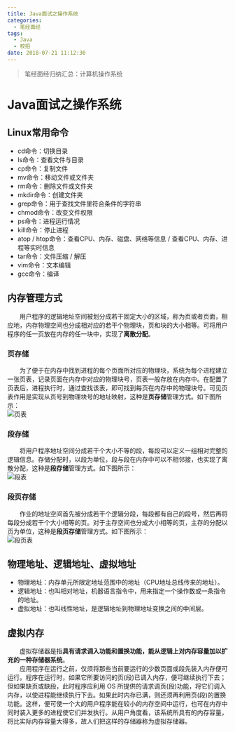 ```yaml
---
title: Java面试之操作系统
categories: 
  - 笔经面经
tags:
  - Java
  - 校招
date: 2018-07-21 11:12:30
---
```


> 笔经面经归纳汇总：计算机操作系统

<!-- more -->

# Java面试之操作系统

## Linux常用命令  

- cd命令：切换目录
- ls命令：查看文件与目录
- cp命令：复制文件
- mv命令：移动文件或文件夹
- rm命令：删除文件或文件夹
- mkdir命令：创建文件夹
- grep命令：用于查找文件里符合条件的字符串
- chmod命令：改变文件权限
- ps命令：进程运行情况
- kill命令：停止进程
- atop / htop命令：查看CPU、内存、磁盘、网络等信息 / 查看CPU、内存、进程等实时信息
- tar命令：文件压缩 / 解压
- vim命令：文本编辑
- gcc命令：编译

## 内存管理方式
&emsp;&emsp;用户程序的逻辑地址空间被划分成若干固定大小的区域，称为页或者页面，相应地，内存物理空间也分成相对应的若干个物理块，页和块的大小相等。可将用户程序的任一页放在内存的任一块中，实现了**离散分配**。  
### 页存储
&emsp;&emsp;为了便于在内存中找到进程的每个页面所对应的物理块，系统为每个进程建立一张页表，记录页面在内存中对应的物理块号，页表一般存放在内存中。在配置了页表后，进程执行时，通过查找该表，即可找到每页在内存中的物理块号。可见页表作用是实现从页号到物理块号的地址映射，这种是**页存储**管理方式。如下图所示：  
![页表][13]
### 段存储
&emsp;&emsp;将用户程序地址空间分成若干个大小不等的段，每段可以定义一组相对完整的逻辑信息。存储分配时，以段为单位，段与段在内存中可以不相邻接，也实现了离散分配，这种是**段存储**管理方式。如下图所示：  
![段表][14]
### 段页存储 
&emsp;&emsp;作业的地址空间首先被分成若干个逻辑分段，每段都有自己的段号，然后再将每段分成若干个大小相等的页。对于主存空间也分成大小相等的页，主存的分配以页为单位，这种是**段页存储**管理方式。如下图所示：  
![段页表][15]

## 物理地址、逻辑地址、虚拟地址  
- 物理地址：内存单元所限定地址范围中的地址（CPU地址总线传来的地址）。
- 逻辑地址：也叫相对地址，机器语言指令中，用来指定一个操作数或一条指令的地址。
- 虚拟地址：也叫线性地址，是逻辑地址到物理地址变换之间的中间层。

## 虚拟内存  
&emsp;&emsp;虚拟存储器是指**具有请求调入功能和置换功能，能从逻辑上对内存容量加以扩充的一种存储器系统**。  
&emsp;&emsp;应用程序在运行之前，仅须将那些当前要运行的少数页面或段先装入内存便可运行。程序在运行时，如果它所要访问的页(段)已调入内存，便可继续执行下去；但如果缺页或缺段，此时程序应利用 OS 所提供的请求调页(段)功能，将它们调入内存，以使进程能继续执行下去。如果此时内存已满，则还须再利用页(段)的置换功能。这样，便可使一个大的用户程序能在较小的内存空间中运行，也可在内存中同时装入更多的进程使它们并发执行。从用户角度看，该系统所具有的内存容量，将比实际内存容量大得多，故人们把这样的存储器称为虚拟存储器。  

[13]: https://img-blog.csdn.net/20180328143929298?watermark/2/text/aHR0cHM6Ly9ibG9nLmNzZG4ubmV0L3UwMTIxMDIxMDQ=/font/5a6L5L2T/fontsize/400/fill/I0JBQkFCMA==/dissolve/70

[14]: https://img-blog.csdn.net/20180328143958311?watermark/2/text/aHR0cHM6Ly9ibG9nLmNzZG4ubmV0L3UwMTIxMDIxMDQ=/font/5a6L5L2T/fontsize/400/fill/I0JBQkFCMA==/dissolve/70

[15]: https://img-blog.csdn.net/20180328144009106?watermark/2/text/aHR0cHM6Ly9ibG9nLmNzZG4ubmV0L3UwMTIxMDIxMDQ=/font/5a6L5L2T/fontsize/400/fill/I0JBQkFCMA==/dissolve/70

